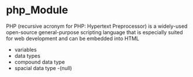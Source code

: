 # php_Module

PHP (recursive acronym for PHP: Hypertext Preprocessor) is a widely-used open-source general-purpose scripting language that is especially suited for web development and can be embedded into HTML

- variables
- data types
- compound data type
- spacial data type -(null)
  
